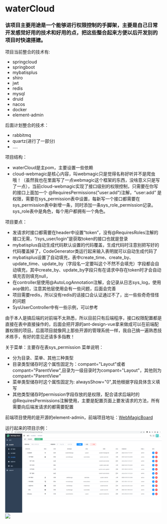 # waterCloud
### 该项目主要用途是一个能够进行权限控制的手脚架，主要是自己日常开发感觉好用的技术和好用的点，把这些整合起来方便以后开发别的项目时快速搭建。

项目当前整合的技术有:
- springcloud
- springboot
- mybatisplus
- shiro
- jwt
- redis
- mysql
- druid
- nacos
- docker
- element-admin

后面计划整合的技术：
- rabbitmq
- quartz(进行了一部分)
- ....

项目结构：
- waterCloud是主pom，主要设置一些依赖 
- cloud-webmagic是核心内容，叫webmagic只是觉得名称好听并不是爬虫哦！（虽然我也在里面写了一点webmagic这个框架的东西，没啥意义只是写了一点），当前cloud-webmagic实现了接口级别的权限控制，只需要在你写的接口上面加一个 @RequiresPermissions("user:add")注解，“user:add”
是权限，需要在sys_permission表中设置，每新写一个接口都需要在sys_permission表中新增一条，同时添加一条sys_role_permission记录。sys_role表中是角色，每个用户都拥有一个角色。

项目要点：
- 发请求时接口都需要在header中设置“token”，没有@RequiresRoles注解的接口无需，“/sys_user/login”是获取token的接口也就是登录
- mybatisplus自动生成代码默认设置的代码覆盖，生成代码时注意别把写好的代码覆盖掉了，CodeGenerator类运行起来输入表明就可以自动生成代码了
- mybatisplus设置了自动填充，表中create_time、create_by、update_time、update_by（字段名一定要叫这个不然不会填充）字段都会自动填充，其中create_by、update_by字段只有在请求中存在token时才会自动填充否则填充null，
- 在controller层使用@AutoLogAnnotation注解，会记录从日志sys_log，使用aop做的，注意其他层使用会有一些问题，后面会完善
- 项目需要redis，所以没有redis的话接口会认证通过不了，出一些些奇奇怪怪的问题
- SysUserController中有一些示例，可以参考

由于本人是搞后端的对前端不太熟悉，所以目前只有后端程序，接口权限配置都是直接在表中直接操作的，后面会把开源的ant-design-vue拿来做成可以在前端配置权限的项目。后面项目就像网上那些开源的管理系统一样，我自己搞一遍熟悉技术练手，有好的意见还请多多指教！

关于菜单：主要存在表sys_permission
菜单说明：
- 分为目录、菜单、其他三种类型
- 目录类型储存时这个属性固定为：compant="Layout"或者compant="ParentView",目录为一级目录时为compant="Layout"，其他则为compant="ParentView"
- 菜单类型储存时这个属性固定为: alwaysShow="0",其他根据字段具体含义填写
- 其他类型储存时permission字段存放的是权限，配合请求后端时的@RequiresPermissions注解使用，主要是配置页面上要发请求的方法，所有需要向后端发请求的都需要配置

前端项目使用的是开源的element-admin，前端项目地址：[WebMagicBoard](https://github.com/watercloudss/WebMagicBoard "https://github.com/watercloudss/WebMagicBoard")

运行起来的项目示例：
<img src="https://raw.githubusercontent.com/watercloudss/images/master/parkweb-img/072f0b96d1de188f7434880b697d178.png" width="650"/>
<img src="https://raw.githubusercontent.com/flowingwaters/images/master/parkweb-img/d62f8d2e74544af2254a23e50ec8fc8.png" width="650"/>


